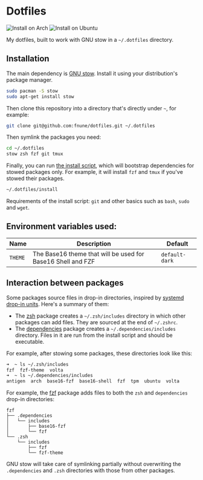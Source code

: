 # Dotfiles

![Install on Arch](https://github.com/fnune/dotfiles/workflows/Install%20on%20Arch/badge.svg)
![Install on Ubuntu](https://github.com/fnune/dotfiles/workflows/Install%20on%20Ubuntu/badge.svg)

My dotfiles, built to work with GNU stow in a `~/.dotfiles` directory.

## Installation

The main dependency is [GNU stow](https://www.gnu.org/software/stow/). Install it using your distribution's package manager.

```bash
sudo pacman -S stow
sudo apt-get install stow
```

Then clone this repository into a directory that's directly under `~`, for example:

```bash
git clone git@github.com:fnune/dotfiles.git ~/.dotfiles
```

Then symlink the packages you need:

```bash
cd ~/.dotfiles
stow zsh fzf git tmux
```

Finally, you can run [the install script](dependencies/.dependencies/install), which will bootstrap dependencies for stowed packages only. For example, it will install `fzf` and `tmux` if you've stowed their packages.

```bash
~/.dotfiles/install
```

Requirements of the install script: `git` and other basics such as `bash`, `sudo` and `wget`.

## Environment variables used:

| Name    | Description                                                 | Default        |
| ------- | ----------------------------------------------------------- | -------------- |
| `THEME` | The Base16 theme that will be used for Base16 Shell and FZF | `default-dark` |

## Interaction between packages

Some packages source files in drop-in directories, inspired by [systemd drop-in units](https://coreos.com/os/docs/latest/using-systemd-drop-in-units.html). Here's a summary of them:

- The [zsh](zsh) package creates a `~/.zsh/includes` directory in which other packages can add files. They are sourced at the end of `~/.zshrc`.
- The [dependencies](dependencies) package creates a `~/.dependencies/includes` directory. Files in it are run from the install script and should be executable.

For example, after stowing some packages, these directories look like this:

```bash
➜  ~ ls ~/.zsh/includes
fzf  fzf-theme  volta
➜  ~ ls ~/.dependencies/includes
antigen  arch  base16-fzf  base16-shell  fzf  tpm  ubuntu  volta
```

For example, the [fzf](fzf) package adds files to both the `zsh` and `dependencies` drop-in directories:

```
fzf
├── .dependencies
│   └── includes
│       ├── base16-fzf
│       └── fzf
└── .zsh
    └── includes
        ├── fzf
        └── fzf-theme
```

GNU stow will take care of symlinking partially without overwriting the `.dependencies` and `.zsh` directories with those from other packages.
